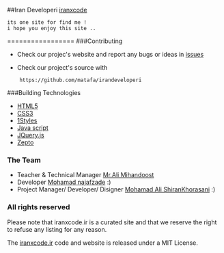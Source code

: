 ##Iran Developeri
[iranxcode](iranxcode.ir)

	its one site for find me !
	i hope you enjoy this site ..


=================
###Contributing


* Check our projec's website and report any bugs or ideas in [issues](https://github.com/matafa/irandeveloperi/issues)

* Check our project's source with
```
    https://github.com/matafa/irandeveloperi
```



###Building Technologies
* [HTML5](http://ali.md/wiki/html5)
* [CSS3](http://ali.md/css3ref)
* [1Styles](http://ali.md/1styles)
* [Java script](http://w3schools.com/js/default.asp)
* [JQuery.js](http://w3schools.com/jquery/default.asp)
* [Zepto](http://w3schools.com/jquery/default.asp)





### The Team 
- Teacher & Technical Manager [Mr.Ali Mihandoost](https://github.com/AliMD) 
- Developer [Mohamad najafzade](https://www.github.com/mohammadn) :)
- Project Manager/ Developer/ Disigner [Mohamad Ali ShiranKhorasani](https://github.com/matafa) :)






### All rights reserved ###
Please note that iranxcode.ir is a curated site and that we reserve the right to refuse any listing for any reason.


The [iranxcode.ir](http://iranxcode.ir) code and website is released under a MIT License.
